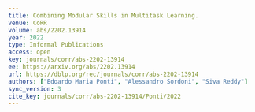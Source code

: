 ```yaml
---
title: Combining Modular Skills in Multitask Learning.
venue: CoRR
volume: abs/2202.13914
year: 2022
type: Informal Publications
access: open
key: journals/corr/abs-2202-13914
ee: https://arxiv.org/abs/2202.13914
url: https://dblp.org/rec/journals/corr/abs-2202-13914
authors: ["Edoardo Maria Ponti", "Alessandro Sordoni", "Siva Reddy"]
sync_version: 3
cite_key: journals/corr/abs-2202-13914/Ponti/2022
---
```

